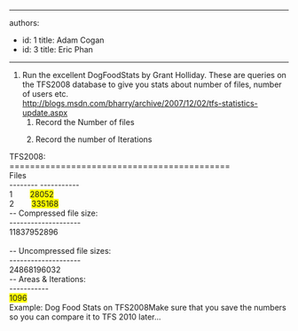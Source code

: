

---
authors:
  - id: 1
    title: Adam Cogan
  - id: 3
    title: Eric Phan
---




<span class='intro'> <div><ol><li>Run the excellent DogFoodStats by Grant Holliday. These are queries on the TFS2008 database to give you stats about number of files, number of users etc.<br><a href="http&#58;//blogs.msdn.com/bharry/archive/2007/12/02/tfs-statistics-update.aspx" shape="rect">http&#58;//blogs.msdn.com/bharry/archive/2007/12/02/tfs-statistics-update.aspx</a> <ol><li>Record the Number of files </li>
<li>Record the number of Iterations </li></ol></li></ol></div>
<div><span class="ms-rteCustom-CodeArea"><div>TFS2008&#58;</div>
<div>===========================================</div>
<div>Files</div>
<div>-------- -----------</div>
<div>1 &#160; &#160; &#160; &#160;<font style="background-color&#58;#ffff00;">28052</font></div>
<div>2 &#160; &#160; &#160; &#160;<font style="background-color&#58;#ffff00;">335168</font></div>
<div>-- Compressed file size&#58;</div>
<div>--------------------</div>
<div>11837952896</div>
<div><br></div>
<div>-- Uncompressed file sizes&#58;</div>
<div>--------------------</div>
<div>24868196032</div>
<div>-- Areas &amp; Iterations&#58;</div>
<div>-----------</div>
<div><font style="background-color&#58;#ffff00;">1096</font></div></span></div>
<div><span class="ms-rteCustom-FigureNormal">Example&#58; Dog Food Stats on TFS2008</span>Make sure that you save the numbers so you can compare it to TFS 2010 later...</div> </span>





